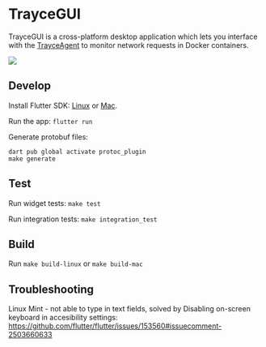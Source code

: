 # TrayceGUI

TrayceGUI is a cross-platform desktop application which lets you interface with the [TrayceAgent](https://github.com/evanrolfe/trayce_agent/) to monitor network requests in Docker containers.

![](https://github.com/evanrolfe/trayce_gui/blob/main/screenshot.jpg)

## Develop

Install Flutter SDK: [Linux](https://docs.flutter.dev/get-started/install/linux/desktop) or [Mac](https://docs.flutter.dev/get-started/install/macos/desktop#install-the-flutter-sdk).

Run the app:
`flutter run`

Generate protobuf files:
```
dart pub global activate protoc_plugin
make generate
```

## Test

Run widget tests:
`make test`

Run integration tests:
`make integration_test`

## Build

Run `make build-linux` or `make build-mac`

## Troubleshooting

Linux Mint - not able to type in text fields, solved by Disabling on-screen keyboard in accesibility settings: https://github.com/flutter/flutter/issues/153560#issuecomment-2503660633
